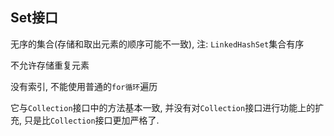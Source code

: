## Set接口

无序的集合(存储和取出元素的顺序可能不一致), 注: `LinkedHashSet`集合有序

不允许存储重复元素

没有索引, 不能使用普通的`for循环`遍历





它与`Collection`接口中的方法基本一致,  并没有对`Collection`接口进行功能上的扩充, 只是比`Collection`接口更加严格了.